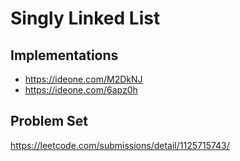 # Singly Linked List

## Implementations 

* https://ideone.com/M2DkNJ
* https://ideone.com/6apz0h

## Problem Set

https://leetcode.com/submissions/detail/1125715743/
